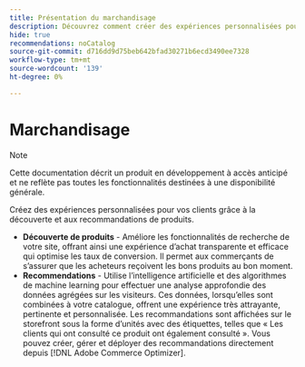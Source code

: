 ```yaml
---
title: Présentation du marchandisage
description: Découvrez comment créer des expériences personnalisées pour vos clientes et clients grâce à la découverte et aux recommandations de produits.
hide: true
recommendations: noCatalog
source-git-commit: d716dd9d75beb642bfad30271b6ecd3490ee7328
workflow-type: tm+mt
source-wordcount: '139'
ht-degree: 0%

---
```


# Marchandisage

>[!NOTE]
>
>Cette documentation décrit un produit en développement à accès anticipé et ne reflète pas toutes les fonctionnalités destinées à une disponibilité générale.

Créez des expériences personnalisées pour vos clients grâce à la découverte et aux recommandations de produits.

- **Découverte de produits** - Améliore les fonctionnalités de recherche de votre site, offrant ainsi une expérience d’achat transparente et efficace qui optimise les taux de conversion. Il permet aux commerçants de s’assurer que les acheteurs reçoivent les bons produits au bon moment.
- **Recommendations** - Utilise l’intelligence artificielle et des algorithmes de machine learning pour effectuer une analyse approfondie des données agrégées sur les visiteurs. Ces données, lorsqu’elles sont combinées à votre catalogue, offrent une expérience très attrayante, pertinente et personnalisée. Les recommandations sont affichées sur le storefront sous la forme d’unités avec des étiquettes, telles que « Les clients qui ont consulté ce produit ont également consulté ». Vous pouvez créer, gérer et déployer des recommandations directement depuis [!DNL Adobe Commerce Optimizer].
